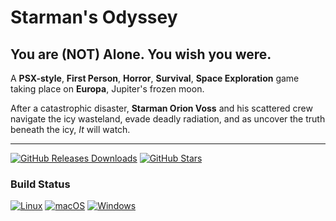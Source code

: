 # Starman's Odyssey
## You are (NOT) Alone. You wish you were.

A **PSX-style**, **First Person**, **Horror**, **Survival**, **Space Exploration** game taking place on **Europa**,
Jupiter's frozen moon.

After a catastrophic disaster, **Starman Orion Voss** and his scattered crew navigate the icy wasteland,
evade deadly radiation, and as uncover the truth beneath the icy, _It_ will watch.

---


[![GitHub Releases Downloads](https://img.shields.io/github/downloads/JellyPumps/STARMAN/total)](https://github.com/JellyPumps/STARMAN/releases)
[![GitHub Stars](https://img.shields.io/github/stars/JellyPumps/STARMAN?style=flat&label=stars)](https://github.com/JellyPumps/STARMAN/stargazers)

### Build Status

[![Linux](https://github.com/JellyPumps/STARMAN/actions/workflows/linux.yml/badge.svg)](https://github.com/JellyPumps/STARMAN/actions/workflows/linux.yml)
[![macOS](https://github.com/JellyPumps/STARMAN/actions/workflows/macos.yml/badge.svg)](https://github.com/JellyPumps/STARMAN/actions/workflows/macos.yml)
[![Windows](https://github.com/JellyPumps/STARMAN/actions/workflows/windows.yml/badge.svg)](https://github.com/JellyPumps/STARMAN/actions/workflows/windows.yml)

